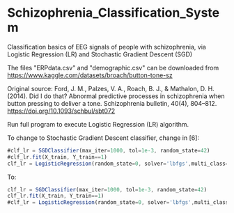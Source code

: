 # Schizophrenia_Classification_System
Classification basics of EEG signals of people with schizophrenia, via Logistic Regression (LR) and Stochastic Gradient Descent (SGD)

The files "ERPdata.csv" and "demographic.csv" can be downloaded from https://www.kaggle.com/datasets/broach/button-tone-sz

Original source: 
Ford, J. M., Palzes, V. A., Roach, B. J., & Mathalon, D. H. (2014). Did I do that? Abnormal predictive processes in schizophrenia when button pressing to deliver a tone. Schizophrenia bulletin, 40(4), 804–812. https://doi.org/10.1093/schbul/sbt072

Run full program to execute Logistic Regression (LR) algorithm.

To change to Stochastic Gradient Descent classifier, change in [6]:

```js
#clf_lr = SGDClassifier(max_iter=1000, tol=1e-3, random_state=42)
#clf_lr.fit(X_train, Y_train==1)
clf_lr = LogisticRegression(random_state=0, solver='lbfgs',multi_class='multinomial',max_iter=200).fit(X_train, Y_train==1)
```

To:

```js
clf_lr = SGDClassifier(max_iter=1000, tol=1e-3, random_state=42)
clf_lr.fit(X_train, Y_train==1)
#clf_lr = LogisticRegression(random_state=0, solver='lbfgs',multi_class='multinomial',max_iter=200).fit(X_train, Y_train==1)
```
